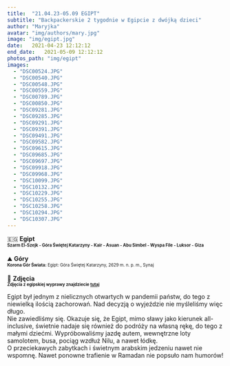 ```yaml
---
title:  "21.04.23-05.09 EGIPT"
subtitle: "Backpackerskie 2 tygodnie w Egipcie z dwójką dzieci"
author: "Maryjka"
avatar: "img/authors/mary.jpg"
image: "img/egipt.jpg"
date:   2021-04-23 12:12:12
end_date:   2021-05-09 12:12:12
photos_path: "img/egipt"
images:
  - "DSC00524.JPG"
  - "DSC00540.JPG"
  - "DSC00548.JPG"
  - "DSC00559.JPG"
  - "DSC00789.JPG"
  - "DSC00850.JPG"
  - "DSC09281.JPG"
  - "DSC09285.JPG"
  - "DSC09291.JPG"
  - "DSC09391.JPG"
  - "DSC09491.JPG"
  - "DSC09582.JPG"
  - "DSC09615.JPG"
  - "DSC09685.JPG"
  - "DSC09697.JPG"
  - "DSC09918.JPG"
  - "DSC09968.JPG"
  - "DSC10099.JPG"
  - "DSC10132.JPG"
  - "DSC10229.JPG"
  - "DSC10255.JPG"
  - "DSC10258.JPG"
  - "DSC10294.JPG"
  - "DSC10307.JPG"
---
```

🇪🇬 **Egipt**<br/>
**<sub><sup>Szarm El-Szejk - Góra Świętej Katarzyny - Kair - Asuan - Abu Simbel - Wyspa File - Luksor - Giza</sup></sub>**<br/>
<br/>
⛰️ **Góry**<br/>
<sub><sup>**Korona Gór Świata:** Egipt: Góra Świętej Katarzyny, 2629 m. n. p. m., Synaj</sup></sub><br/>
<br/>
📸 **Zdjęcia**<br/>
<sub><sup>**Zdjęcia z egipskiej wyprawy znajdziecie <a href="https://photos.app.goo.gl/cC7asfUNE7xfVCbh6">tutaj</a>**</sup></sub>

Egipt był jednym z nielicznych otwartych w pandemii państw, do tego z niewielką ilością zachorowań. Nad decyzją o wyjeździe nie myśleliśmy więc długo.<br/>
Nie zawiedliśmy się. Okazuje się, że Egipt, mimo sławy jako kierunek all-inclusive, świetnie nadaje się również do podróży na własną rękę, do tego z małymi dziećmi. Wypróbowaliśmy jazdę autem, wewnętrzne loty samolotem, busa, pociąg wzdłuż Nilu, a nawet łódkę.<br/>
O przeciekawych zabytkach i świetnym arabskim jedzeniu nawet nie wspomnę. Nawet ponowne trafienie w Ramadan nie popsuło nam humorów!
